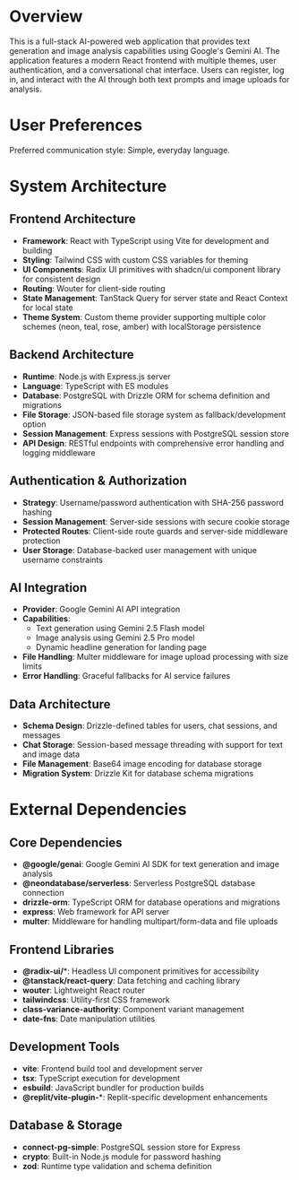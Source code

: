# Overview

This is a full-stack AI-powered web application that provides text generation and image analysis capabilities using Google's Gemini AI. The application features a modern React frontend with multiple themes, user authentication, and a conversational chat interface. Users can register, log in, and interact with the AI through both text prompts and image uploads for analysis.

# User Preferences

Preferred communication style: Simple, everyday language.

# System Architecture

## Frontend Architecture
- **Framework**: React with TypeScript using Vite for development and building
- **Styling**: Tailwind CSS with custom CSS variables for theming
- **UI Components**: Radix UI primitives with shadcn/ui component library for consistent design
- **Routing**: Wouter for client-side routing
- **State Management**: TanStack Query for server state and React Context for local state
- **Theme System**: Custom theme provider supporting multiple color schemes (neon, teal, rose, amber) with localStorage persistence

## Backend Architecture
- **Runtime**: Node.js with Express.js server
- **Language**: TypeScript with ES modules
- **Database**: PostgreSQL with Drizzle ORM for schema definition and migrations
- **File Storage**: JSON-based file storage system as fallback/development option
- **Session Management**: Express sessions with PostgreSQL session store
- **API Design**: RESTful endpoints with comprehensive error handling and logging middleware

## Authentication & Authorization
- **Strategy**: Username/password authentication with SHA-256 password hashing
- **Session Management**: Server-side sessions with secure cookie storage
- **Protected Routes**: Client-side route guards and server-side middleware protection
- **User Storage**: Database-backed user management with unique username constraints

## AI Integration
- **Provider**: Google Gemini AI API integration
- **Capabilities**: 
  - Text generation using Gemini 2.5 Flash model
  - Image analysis using Gemini 2.5 Pro model
  - Dynamic headline generation for landing page
- **File Handling**: Multer middleware for image upload processing with size limits
- **Error Handling**: Graceful fallbacks for AI service failures

## Data Architecture
- **Schema Design**: Drizzle-defined tables for users, chat sessions, and messages
- **Chat Storage**: Session-based message threading with support for text and image data
- **File Management**: Base64 image encoding for database storage
- **Migration System**: Drizzle Kit for database schema migrations

# External Dependencies

## Core Dependencies
- **@google/genai**: Google Gemini AI SDK for text generation and image analysis
- **@neondatabase/serverless**: Serverless PostgreSQL database connection
- **drizzle-orm**: TypeScript ORM for database operations and migrations
- **express**: Web framework for API server
- **multer**: Middleware for handling multipart/form-data and file uploads

## Frontend Libraries
- **@radix-ui/***: Headless UI component primitives for accessibility
- **@tanstack/react-query**: Data fetching and caching library
- **wouter**: Lightweight React router
- **tailwindcss**: Utility-first CSS framework
- **class-variance-authority**: Component variant management
- **date-fns**: Date manipulation utilities

## Development Tools
- **vite**: Frontend build tool and development server
- **tsx**: TypeScript execution for development
- **esbuild**: JavaScript bundler for production builds
- **@replit/vite-plugin-***: Replit-specific development enhancements

## Database & Storage
- **connect-pg-simple**: PostgreSQL session store for Express
- **crypto**: Built-in Node.js module for password hashing
- **zod**: Runtime type validation and schema definition